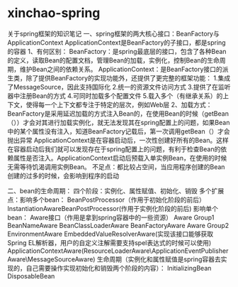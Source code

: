# xinchao-spring
关于spring框架的知识笔记
一、spring框架的两大核心接口：BeanFactory与ApplicationContext
   ApplicationContext是BeanFactory的子接口，都是spring的容器
 1、有何区别：
   BeanFactory：是spring最底层的接口，包含了各种Bean的定义，读取Bean的配置文档，管理Bean的加载，实例化，控制Bean的生命周期，维护Bean之间的依赖关系。
   ApplicationContext：是BeanFactory接口的派生类，除了提供BeanFactory的实现功能外，还提供了更完整的框架功能：
     1.集成了MessageSource，因此支持国际化
     2.统一的资源文件访问方式
     3.提供了在监听器中注册Bean的方式
     4.可同时加载多个配置文件
     5.载入多个（有继承关系）的上下文，使得每一个上下文都专注于特定的层次，例如Web层
 2、加载方式：
   BeanFactory是采用延迟加载的方式注入Bean的，在使用Bean的时候（getBean（））才会对其进行加载实例化，就无法发现其在spring配置上的问题，如果Bean中的某个属性没有注入，知道BeanFactory记载后，第一次调用getBean（）才会抛出异常
   ApplicationContext是在容器启动后，一次性创建好所有的Bean。这样在容器启动后我们就可以发现存在于spring配置上的问题，有利于检查Bean的依赖属性是否注入。ApplicationContext启动后预载入单实例Bean，在使用的时候无需等待饥渴调用实例Bean。
   不足点：都比较占空间，当应用程序创建的Bean创建的过多的时候，会影响到程序的启动
   
二、bean的生命周期：
  四个阶段：实例化、属性赋值、初始化、销毁
  多个扩展点：影响多个bean：
               BeanPostProcessor（作用于初始化阶段的前后）
               InstantiationAwareBeanPostProcessor(作用于实例化阶段的前后)
            影响单个bean：
               Aware接口（作用是拿到spring容器中的一些资源）
                 Aware Group1
                   BeanNameAware
                   BeanClassLoaderAware
                   BeanFactoryAware
                 Aware Group2
                   EnvironmentAware
                   EmbeddedValueResolverAware(实现该接口能够获取Spring EL解析器，用户的自定义注解需要支持spel表达式的时候可以使用)
                   ApplicationContextAware(ResourceLoaderAware\ApplicationEventPublisherAware\MessageSourceAware)
           生命周期（实例化和属性赋值是spring容器去实现的，自己需要操作实现初始化和销毁两个阶段的内容）：
              InitializingBean
              DisposableBean
